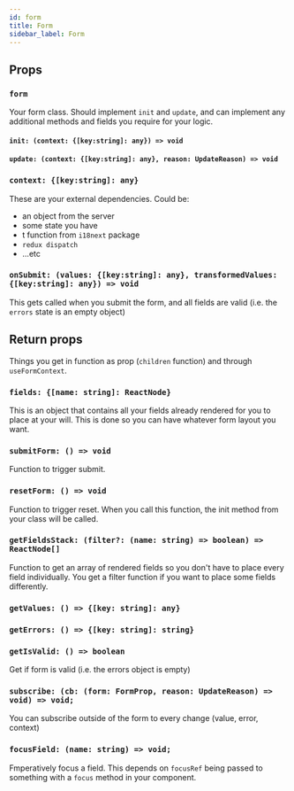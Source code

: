 ```yaml
---
id: form
title: Form
sidebar_label: Form
---
```


## Props

### `form`

Your form class. Should implement `init` and `update`, and can implement any additional methods and fields you require for your logic.

#### `init: (context: {[key:string]: any}) => void`

#### `update: (context: {[key:string]: any}, reason: UpdateReason) => void`

### `context: {[key:string]: any}`

These are your external dependencies. Could be:

- an object from the server
- some state you have
- t function from `i18next` package
- `redux dispatch`
- ...etc

### `onSubmit: (values: {[key:string]: any}, transformedValues: {[key:string]: any}) => void`

This gets called when you submit the form, and all fields are valid (i.e. the `errors` state is an empty object)

## Return props

Things you get in function as prop (`children` function) and through `useFormContext`.

### `fields: {[name: string]: ReactNode}`

This is an object that contains all your fields already rendered for you to place at your will. This is done so you can have whatever form layout you want.

### `submitForm: () => void`

Function to trigger submit.

### `resetForm: () => void`

Function to trigger reset. When you call this function, the init method from your class will be called.

### `getFieldsStack: (filter?: (name: string) => boolean) => ReactNode[]`

Function to get an array of rendered fields so you don't have to place every field individually.
You get a filter function if you want to place some fields differently.

### `getValues: () => {[key: string]: any}`

### `getErrors: () => {[key: string]: string}`

### `getIsValid: () => boolean`

Get if form is valid (i.e. the errors object is empty)

### `subscribe: (cb: (form: FormProp, reason: UpdateReason) => void) => void;`

You can subscribe outside of the form to every change (value, error, context)

### `focusField: (name: string) => void;`

Fmperatively focus a field. This depends on `focusRef` being passed to something with a `focus` method in your component.
